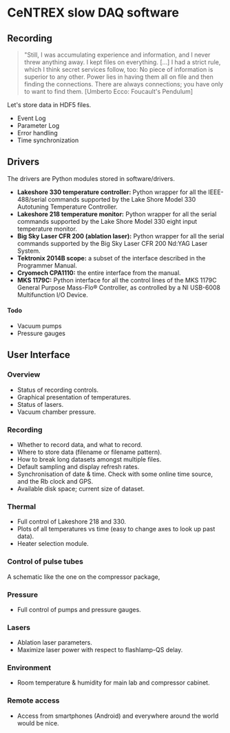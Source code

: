 # CeNTREX slow DAQ software

## Recording

> "Still, I was accumulating experience and information, and I never threw
> anything away. I kept files on everything. [...] I had a strict rule, which I
> think secret services follow, too: No piece of information is superior to any
> other. Power lies in having them all on file and then finding the connections.
> There are always connections; you have only to want to find them.
> [Umberto Ecco: Foucault's Pendulum] 

Let's store data in HDF5 files.

- Event Log
- Parameter Log
- Error handling
- Time synchronization

## Drivers

The drivers are Python modules stored in software/drivers.

- **Lakeshore 330 temperature controller:** Python wrapper for all the
  IEEE-488/serial commands supported by the Lake Shore Model 330 Autotuning
  Temperature Controller.
- **Lakeshore 218 temperature monitor:** Python wrapper for all the serial
  commands supported by the Lake Shore Model 330 eight input temperature
  monitor.
- **Big Sky Laser CFR 200 (ablation laser):** Python wrapper for all the serial
  commands supported by the Big Sky Laser CFR 200 Nd:YAG Laser System.
- **Tektronix 2014B scope:** a subset of the interface described in the
  Programmer Manual.
- **Cryomech CPA1110:** the entire interface from the manual.
- **MKS 1179C:** Python interface for all the control lines of the MKS 1179C
  General Purpose Mass-Flo® Controller, as controlled by a NI USB-6008
  Multifunction I/O Device.

#### Todo

- Vacuum pumps
- Pressure gauges

## User Interface

### Overview

- Status of recording controls.
- Graphical presentation of temperatures.
- Status of lasers.
- Vacuum chamber pressure.

### Recording

- Whether to record data, and what to record.
- Where to store data (filename or filename pattern).
- How to break long datasets amongst multiple files.
- Default sampling and display refresh rates.
- Synchronisation of date & time. Check with some online time source, and the Rb
  clock and GPS.
- Available disk space; current size of dataset.

### Thermal

- Full control of Lakeshore 218 and 330.
- Plots of all temperatures vs time (easy to change axes to look up past data).
- Heater selection module.

### Control of pulse tubes

A schematic like the one on the compressor package,

### Pressure

- Full control of pumps and pressure gauges.

### Lasers

- Ablation laser parameters.
- Maximize laser power with respect to flashlamp-QS delay.

### Environment

- Room temperature & humidity for main lab and compressor cabinet.

### Remote access

- Access from smartphones (Android) and everywhere around the world would be
  nice.
